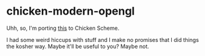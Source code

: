 chicken-modern-opengl
=====================

Uhh, so, I'm porting [this](http://duriansoftware.com/joe/An-intro-to-modern-OpenGL.-Chapter-2:-Hello-World:-The-Slideshow.html) to Chicken Scheme.

I had some weird hiccups with stuff and I make no promises that I did 
things the kosher way. Maybe it'll be useful to you? Maybe not.
